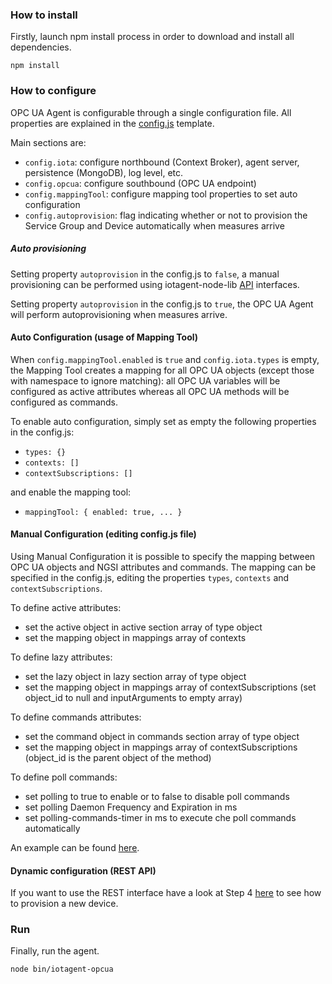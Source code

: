 ### How to install

Firstly, launch npm install process in order to download and install all dependencies.

```
npm install
```

### How to configure

OPC UA Agent is configurable through a single configuration file. All properties are explained in the
[config.js](../conf/config.js) template.

Main sections are:

-   `config.iota`: configure northbound (Context Broker), agent server, persistence (MongoDB), log level, etc.
-   `config.opcua`: configure southbound (OPC UA endpoint)
-   `config.mappingTool`: configure mapping tool properties to set auto configuration
-   `config.autoprovision`: flag indicating whether or not to provision the Service Group and Device automatically when
    measures arrive

##### Auto provisioning

Setting property `autoprovision` in the config.js to `false`, a manual provisioning can be performed using
iotagent-node-lib [API](https://github.com/telefonicaid/iotagent-node-lib/blob/master/doc/api.md) interfaces.

Setting property `autoprovision` in the config.js to `true`, the OPC UA Agent will perform autoprovisioning when
measures arrive.

#### Auto Configuration (usage of Mapping Tool)

When `config.mappingTool.enabled` is `true` and `config.iota.types` is empty, the Mapping Tool creates a mapping for all
OPC UA objects (except those with namespace to ignore matching): all OPC UA variables will be configured as active
attributes whereas all OPC UA methods will be configured as commands.

To enable auto configuration, simply set as empty the following properties in the config.js:

-   `types: {}`
-   `contexts: []`
-   `contextSubscriptions: []`

and enable the mapping tool:

-   `mappingTool: { enabled: true, ... }`

#### Manual Configuration (editing config.js file)

Using Manual Configuration it is possible to specify the mapping between OPC UA objects and NGSI attributes and
commands. The mapping can be specified in the config.js, editing the properties `types`, `contexts` and
`contextSubscriptions`.

To define active attributes:

-   set the active object in active section array of type object
-   set the mapping object in mappings array of contexts

To define lazy attributes:

-   set the lazy object in lazy section array of type object
-   set the mapping object in mappings array of contextSubscriptions (set object_id to null and inputArguments to empty
    array)

To define commands attributes:

-   set the command object in commands section array of type object
-   set the mapping object in mappings array of contextSubscriptions (object_id is the parent object of the method)

To define poll commands:

-   set polling to true to enable or to false to disable poll commands
-   set polling Daemon Frequency and Expiration in ms
-   set polling-commands-timer in ms to execute che poll commands automatically

An example can be found [here](../conf/config-v2.example.js).

#### Dynamic configuration (REST API)

If you want to use the REST interface have a look at Step 4
[here](https://iotagent-opcua.readthedocs.io/en/latest/opc_ua_agent_tutorial.html#step-by-step-tutorial) to see how to
provision a new device.

### Run

Finally, run the agent.

```
node bin/iotagent-opcua
```
